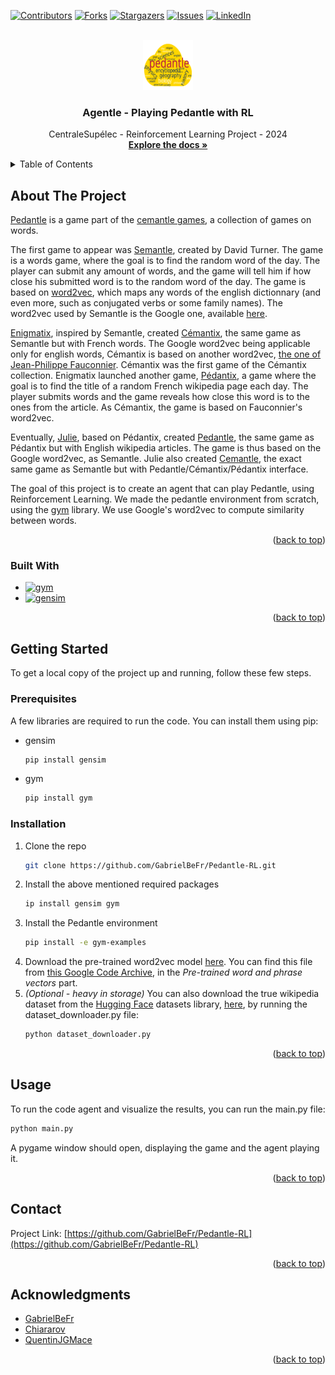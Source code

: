 <a name="readme-top"></a>

[![Contributors][contributors-shield]][contributors-url]
[![Forks][forks-shield]][forks-url]
[![Stargazers][stars-shield]][stars-url]
[![Issues][issues-shield]][issues-url]
[![LinkedIn][linkedin-shield]][linkedin-url]



<!-- PROJECT LOGO -->
<br />
<div align="center">
  <a href="https://github.com/GabrielBeFr/Pedantle-RL">
    <img src="report/pedantle-RL.svg" alt="Logo" width="80" height="80">
  </a>

<h3 align="center">Agentle - Playing Pedantle with RL</h3>

  <p align="center">
    CentraleSupélec - Reinforcement Learning Project - 2024
    <br />
    <a href="https://github.com/GabrielBeFr/Pedantle-RL"><strong>Explore the docs »</strong></a>
    <br />
  </p>
</div>



<!-- TABLE OF CONTENTS -->
<details>
  <summary>Table of Contents</summary>
  <ol>
    <li>
      <a href="#about-the-project">About The Project</a>
      <ul>
        <li><a href="#built-with">Built With</a></li>
      </ul>
    </li>
    <li>
      <a href="#getting-started">Getting Started</a>
      <ul>
        <li><a href="#prerequisites">Prerequisites</a></li>
        <li><a href="#installation">Installation</a></li>
      </ul>
    </li>
    <li><a href="#usage">Usage</a></li>
    <li><a href="#roadmap">Roadmap</a></li>
    <li><a href="#contributing">Contributing</a></li>
    <li><a href="#license">License</a></li>
    <li><a href="#contact">Contact</a></li>
    <li><a href="#acknowledgments">Acknowledgments</a></li>
  </ol>
</details>



<!-- ABOUT THE PROJECT -->
## About The Project

[Pedantle](https://cemantle.certitudes.org/pedantle) is a game part of the [cemantle games](https://cemantle.certitudes.org/), a collection of games on words. 

The first game to appear was [Semantle](https://semantle.com/), created by David Turner. The game is a words game, where the goal is to find the random word of the day. The player can submit any amount of words, and the game will tell him if how close his submitted word is to the random word of the day. The game is based on [word2vec](https://en.wikipedia.org/wiki/Word2vec), which maps any words of the english dictionnary (and even more, such as conjugated verbs or some family names). The word2vec used by Semantle is the Google one, available [here](https://code.google.com/archive/p/word2vec/).

[Enigmatix](https://twitter.com/enigmathix), inspired by Semantle, created [Cémantix](https://cemantix.certitudes.org/cemantix), the same game as Semantle but with French words. The Google word2vec being applicable only for english words, Cémantix is based on another word2vec, [the one of Jean-Philippe Fauconnier](https://fauconnier.github.io/#data). Cémantix was the first game of the Cémantix collection. Enigmatix launched another game, [Pédantix](https://cemantix.certitudes.org/pedantix), a game where the goal is to find the title of a random French wikipedia page each day. The player submits words and the game reveals how close this word is to the ones from the article. As Cémantix, the game is based on Fauconnier's word2vec.

Eventually, [Julie](https://twitter.com/cemantle), based on Pédantix, created [Pedantle](https://cemantle.certitudes.org/pedantle), the same game as Pédantix but with English wikipedia articles. The game is thus based on the Google word2vec, as Semantle. Julie also created [Cemantle](https://cemantle.certitudes.org/), the exact same game as Semantle but with Pedantle/Cémantix/Pédantix interface.

The goal of this project is to create an agent that can play Pedantle, using Reinforcement Learning. We made the pedantle environment from scratch, using the [gym](https://www.gymlibrary.dev/index.html) library. We use Google's word2vec to compute similarity between words. 

<p align="right">(<a href="#readme-top">back to top</a>)</p>



### Built With

* [![gym][gym.js]][gym-url]
* [![gensim][gensim.js]][gensim-url]

<p align="right">(<a href="#readme-top">back to top</a>)</p>



<!-- GETTING STARTED -->
## Getting Started

To get a local copy of the project up and running, follow these few steps.

### Prerequisites

A few libraries are required to run the code. You can install them using pip:
* gensim
  ```sh
  pip install gensim
  ```
* gym
  ```sh
  pip install gym
  ```

### Installation

1. Clone the repo
   ```sh
   git clone https://github.com/GabrielBeFr/Pedantle-RL.git
   ```
2. Install the above mentioned required packages
   ```sh
   ip install gensim gym
   ```
3. Install the Pedantle environment
   ```sh
   pip install -e gym-examples
   ```
4. Download the pre-trained word2vec model [here](https://drive.google.com/file/d/0B7XkCwpI5KDYNlNUTTlSS21pQmM/edit?resourcekey=0-wjGZdNAUop6WykTtMip30g). You can find this file from [this Google Code Archive](https://code.google.com/archive/p/word2vec/), in the *Pre-trained word and phrase vectors* part. 
5. *(Optional - heavy in storage)* You can also download the true wikipedia dataset from the [Hugging Face](https://huggingface.co/) datasets library, [here](https://huggingface.co/datasets/wikipedia?viewer_api=true), by running the dataset_downloader.py file: 
   ```sh
   python dataset_downloader.py
   ```

<p align="right">(<a href="#readme-top">back to top</a>)</p>



<!-- USAGE EXAMPLES -->
## Usage

To run the code agent and visualize the results, you can run the main.py file:
   ```sh
   python main.py
   ```

A pygame window should open, displaying the game and the agent playing it.

<p align="right">(<a href="#readme-top">back to top</a>)</p>


<!-- CONTACT -->
## Contact

Project Link: [https://github.com/GabrielBeFr/Pedantle-RL](https://github.com/GabrielBeFr/Pedantle-RL)

<p align="right">(<a href="#readme-top">back to top</a>)</p>



<!-- ACKNOWLEDGMENTS -->
## Acknowledgments

* [GabrielBeFr](https://github.com/GabrielBeFr)
* [Chiararov](https://github.com/chiararov)
* [QuentinJGMace](https://github.com/QuentinJGMace)

<p align="right">(<a href="#readme-top">back to top</a>)</p>



<!-- MARKDOWN LINKS & IMAGES -->
<!-- https://www.markdownguide.org/basic-syntax/#reference-style-links -->
[contributors-shield]: https://img.shields.io/badge/Contributors-000000?style=for-the-badge
[contributors-url]: https://github.com/GabrielBeFr/Pedantle-RL/graphs/contributors
[forks-shield]: https://img.shields.io/badge/Forks-000000?style=for-the-badge
[forks-url]: https://github.com/GabrielBeFr/Pedantle-RL/network/members
[stars-shield]: https://img.shields.io/badge/Stars-000000?style=for-the-badge
[stars-url]: https://github.com/GabrielBeFr/Pedantle-RL/stargazers
[issues-shield]: https://img.shields.io/badge/Issues-000000?style=for-the-badge
[issues-url]: https://github.com/GabrielBeFr/Pedantle-RL/issues
[linkedin-shield]: https://img.shields.io/badge/-LinkedIn-black.svg?style=for-the-badge&logo=linkedin&colorB=555
[linkedin-url]: https://www.linkedin.com/in/gabriel-ben-zenou-69800a1b9/
[product-screenshot]: images/screenshot.png
[gym.js]: https://img.shields.io/badge/gym-000000?style=for-the-badge&logo=openaigym&logoColor=white
[gym-url]: https://www.gymlibrary.dev/index.html
[gensim.js]: https://img.shields.io/badge/gensim-000000?style=for-the-badge
[gensim-url]: https://radimrehurek.com/gensim/
[gym.js]: https://img.shields.io/badge/gym-000000?style=for-the-badge&logo=openaigym&logoColor=white
[gym-url]: https://www.gymlibrary.dev/index.html
[faiss.js]: https://img.shields.io/badge/faiss-000000?style=for-the-badge
[faiss-url]: https://github.com/facebookresearch/faiss